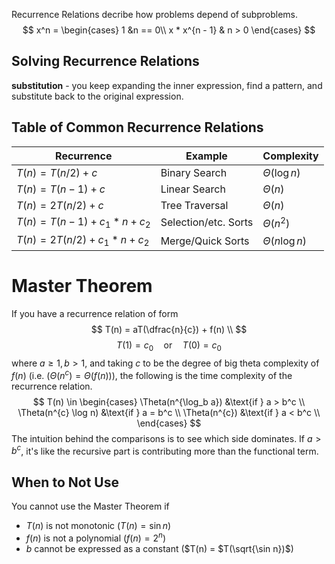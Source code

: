 Recurrence Relations decribe how problems depend of subproblems.
$$
x^n = \begin{cases}
1  &n == 0\\
x * x^{n - 1} & n > 0
\end{cases}
$$
## Solving Recurrence Relations
**substitution** - you keep expanding the inner expression, find a pattern, and substitute back to the original expression.
## Table of Common Recurrence Relations

|Recurrence|Example|Complexity|
|---|---|---|
|$T(n) = T(n/2) + c$|Binary Search|$\Theta(\log n)$|
|$T(n) = T(n - 1) + c$|Linear Search|$\Theta(n)$|
|$T(n) = 2T(n/2) + c$|Tree Traversal|$\Theta(n)$|
|$T(n) = T(n - 1) + c_1 * n + c_2$|Selection/etc. Sorts|$\Theta(n^2)$|
|$T(n) = 2T(n/2) + c_1 * n + c_2$|Merge/Quick Sorts|$\Theta(n\log n)$|

# Master Theorem
If you have a recurrence relation of form
$$
T(n) = aT(\dfrac{n}{c}) + f(n) \\
$$
$$
T(1) = c_0 \quad \text{or} \quad T(0) = c_0
$$
where $a \ge 1, b > 1$, and taking $c$ to be the degree of big theta complexity of $f(n)$ (i.e. $(\Theta (n^c) = \Theta (f(n))$), the following is the time complexity of the recurrence relation.
$$
T(n) \in \begin{cases}
	\Theta(n^{\log_b a}) &\text{if } a > b^c \\
	\Theta(n^{c} \log n) &\text{if } a = b^c \\
	\Theta(n^{c}) &\text{if } a < b^c \\
\end{cases}
$$
The intuition behind the comparisons is to see which side dominates. If $a > b^c$, it's like the recursive part is contributing more than the functional term.
## When to Not Use
You cannot use the Master Theorem if
- $T(n)$ is not monotonic ($T(n) = \sin n$)
- $f(n)$ is not a polynomial ($f(n) = 2^n$)
- $b$ cannot be expressed as a constant ($T(n) = $T(\sqrt{\sin n})$)